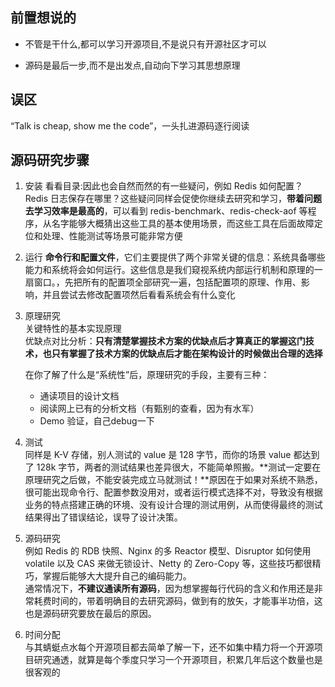 <!--
 * @Author: your name
 * @Date: 2022-04-22 11:58:33
 * @LastEditTime: 2022-04-22 12:09:03
 * @LastEditors: Please set LastEditors
 * @Description: 打开koroFileHeader查看配置 进行设置: https://github.com/OBKoro1/koro1FileHeader/wiki/%E9%85%8D%E7%BD%AE
 * @FilePath: /infra-std/opensource_code_reading_after/how_to_join_opensource.md
-->
## 前置想说的
* 不管是干什么,都可以学习开源项目,不是说只有开源社区才可以  

* 源码是最后一步,而不是出发点,自动向下学习其思想原理  

## 误区
“Talk is cheap, show me the code”，一头扎进源码逐行阅读  

## 源码研究步骤
1. 安装 
    看看目录:因此也会自然而然的有一些疑问，例如 Redis 如何配置？Redis 日志保存在哪里？这些疑问同样会促使你继续去研究和学习，**带着问题去学习效率是最高的**，可以看到 redis-benchmark、redis-check-aof 等程序，从名字能够大概猜出这些工具的基本使用场景，而这些工具在后面故障定位和处理、性能测试等场景可能非常方便
2. 运行
    **命令行和配置文件**，它们主要提供了两个非常关键的信息：系统具备哪些能力和系统将会如何运行。这些信息是我们窥视系统内部运行机制和原理的一扇窗口。，先把所有的配置项全部研究一遍，包括配置项的原理、作用、影响，并且尝试去修改配置项然后看看系统会有什么变化  
3. 原理研究  
    关键特性的基本实现原理  
    优缺点对比分析：**只有清楚掌握技术方案的优缺点后才算真正的掌握这门技术，也只有掌握了技术方案的优缺点后才能在架构设计的时候做出合理的选择**  

    在你了解了什么是“系统性”后，原理研究的手段，主要有三种：  
      * 通读项目的设计文档  
      * 阅读网上已有的分析文档（有甄别的查看，因为有水军）  
      * Demo 验证，自己debug一下  
4. 测试    
   同样是 K-V 存储，别人测试的 value 是 128 字节，而你的场景 value 都达到了 128k 字节，两者的测试结果也差异很大，不能简单照搬。**测试一定要在原理研究之后做，不能安装完成立马就测试！**原因在于如果对系统不熟悉，很可能出现命令行、配置参数没用对，或者运行模式选择不对，导致没有根据业务的特点搭建正确的环境、没有设计合理的测试用例，从而使得最终的测试结果得出了错误结论，误导了设计决策。  
    
5. 源码研究  
   例如 Redis 的 RDB 快照、Nginx 的多 Reactor 模型、Disruptor 如何使用 volatile 以及 CAS 来做无锁设计、Netty 的 Zero-Copy 等，这些技巧都很精巧，掌握后能够大大提升自己的编码能力。  
   通常情况下，**不建议通读所有源码**，因为想掌握每行代码的含义和作用还是非常耗费时间的，带着明确目的去研究源码，做到有的放矢，才能事半功倍，这也是源码研究要放在最后的原因。  
   
6. 时间分配  
   与其蜻蜓点水每个开源项目都去简单了解一下，还不如集中精力将一个开源项目研究通透，就算是每个季度只学习一个开源项目，积累几年后这个数量也是很客观的  